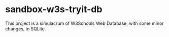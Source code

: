 # sandbox-w3s-tryit-db
This project is a simulacrum of W3Schools Web Database, with some minor changes, in SQLite.
